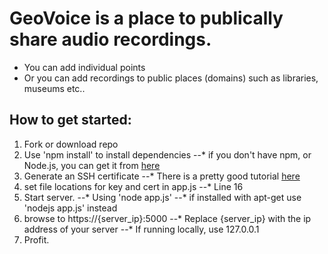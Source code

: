 # GeoVoice is a place to publically share audio recordings.

- You can add individual points
- Or you can add recordings to public places (domains) such as libraries, museums etc..

## How to get started:
1. Fork or download repo
2. Use 'npm install' to install dependencies
--* if you don't have npm, or Node.js, you can get it from [here](https://nodejs.org/)
3. Generate an SSH certificate
--* There is a pretty good tutorial [here](https://help.github.com/articles/generating-an-ssh-key/)
4. set file locations for key and cert in app.js
--* Line 16
5. Start server.
--* Using 'node app.js'
--* if installed with apt-get use 'nodejs app.js' instead
6. browse to https://{server_ip}:5000
--* Replace {server_ip} with the ip address of your server
--* If running locally, use 127.0.0.1
7. Profit.
